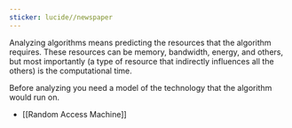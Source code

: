 ```yaml
---
sticker: lucide//newspaper
---
```

Analyzing algorithms means predicting the resources that the algorithm requires. These resources can be memory, bandwidth, energy, and  others, but most importantly (a type of resource that indirectly influences all the others) is the computational time.

Before analyzing you need a model of the technology that the algorithm would run on. 
- [[Random Access Machine]]